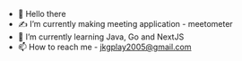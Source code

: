 - 👋 Hello there
- ✍ I’m currently making meeting application - meetometer
- 🌱 I’m currently learning Java, Go and NextJS
- 📫 How to reach me - jkgplay2005@gmail.com
